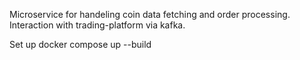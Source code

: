 Microservice for handeling coin data fetching and order processing. Interaction with trading-platform via kafka.

Set up 
docker compose up --build

